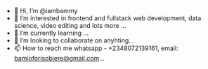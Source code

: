 - 👋 Hi, I’m @iambammy
- 👀 I’m interested in frontend and fullstack web development, data science, video editing and lots more ...
- 🌱 I’m currently learning ...
- 💞️ I’m looking to collaborate on anyhting...
- 📫 How to reach me  whatsapp - +2348072139161, email: bamioforisobiere@gmail.com...

<!---
iambammy/iambammy is a ✨ special ✨ repository because its `README.md` (this file) appears on your GitHub profile.
You can click the Preview link to take a look at your changes.
--->
